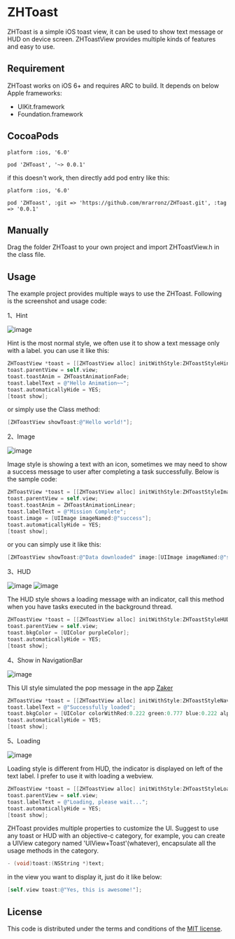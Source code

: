# ZHToast
ZHToast is a simple iOS toast view, it can be used to show text message or HUD on device screen. ZHToastView provides multiple kinds of features and easy to use.

## Requirement
ZHToast works on iOS 6+ and requires ARC to build. It depends on below Apple frameworks:
  * UIKit.framework
  * Foundation.framework

## CocoaPods
`platform :ios, '6.0'`

`pod 'ZHToast', '~> 0.0.1'`


if this doesn't work, then directly add pod entry like this:

`platform :ios, '6.0'`

`pod 'ZHToast', :git => 'https://github.com/mrarronz/ZHToast.git', :tag => '0.0.1'`


## Manually
Drag the folder ZHToast to your own project and import ZHToastView.h in the class file.

## Usage
The example project provides multiple ways to use the ZHToast. Following is the screenshot and usage code:

1、Hint

![image](https://github.com/mrarronz/ZHToast/raw/master/screenshot/hint.png)

Hint is the most normal style, we often use it to show a text message only with a label. you can use it like this:

```objective-c
ZHToastView *toast = [[ZHToastView alloc] initWithStyle:ZHToastStyleHint];
toast.parentView = self.view;
toast.toastAnim = ZHToastAnimationFade;
toast.labelText = @"Hello Animation~~";
toast.automaticallyHide = YES;
[toast show];
```

or simply use the Class method:

```objective-c
[ZHToastView showToast:@"Hello world!"];
```

2、Image

![image](https://github.com/mrarronz/ZHToast/raw/master/screenshot/text_image.png)

Image style is showing a text with an icon, sometimes we may need to show a success message to user after completing a task successfully. Below is the sample code:

```objective-c
ZHToastView *toast = [[ZHToastView alloc] initWithStyle:ZHToastStyleImage];
toast.parentView = self.view;
toast.toastAnim = ZHToastAnimationLinear;
toast.labelText = @"Mission Complete";
toast.image = [UIImage imageNamed:@"success"];
toast.automaticallyHide = YES;
[toast show];
```
or you can simply use it like this:

```objective-c
[ZHToastView showToast:@"Data downloaded" image:[UIImage imageNamed:@"success"]];
```

3、HUD

![image](https://github.com/mrarronz/ZHToast/raw/master/screenshot/hud_text.png)
![image](https://github.com/mrarronz/ZHToast/raw/master/screenshot/hud_no_text.png)

The HUD style shows a loading message with an indicator, call this method when you have tasks executed in the background thread.

```objective-c
ZHToastView *toast = [[ZHToastView alloc] initWithStyle:ZHToastStyleHUD];
toast.parentView = self.view;
toast.bkgColor = [UIColor purpleColor];
toast.automaticallyHide = YES;
[toast show];
```

4、Show in NavigationBar

![image](https://github.com/mrarronz/ZHToast/raw/master/screenshot/navigationbar.png)

This UI style simulated the pop message in the app [Zaker](http://itunes.apple.com/us/app/zaker/id410174232?mt=8)

```objective-c
ZHToastView *toast = [[ZHToastView alloc] initWithStyle:ZHToastStyleNavBar];
toast.labelText = @"Successfully loaded";
toast.bkgColor = [UIColor colorWithRed:0.222 green:0.777 blue:0.222 alpha:1.0];
toast.automaticallyHide = YES;
[toast show];
```

5、Loading

![image](https://github.com/mrarronz/ZHToast/raw/master/screenshot/loading.png)

Loading style is different from HUD, the indicator is displayed on left of the text label. I prefer to use it with loading a webview.

```objective-c
ZHToastView *toast = [[ZHToastView alloc] initWithStyle:ZHToastStyleLoading];
toast.parentView = self.view;
toast.labelText = @"Loading, please wait...";
toast.automaticallyHide = YES;
[toast show];
```

ZHToast provides multiple properties to customize the UI. Suggest to use any toast or HUD with an objective-c category, for example, you can create a UIView category named 'UIView+Toast'(whatever), encapsulate all the usage methods in the category.

```objective-c
- (void)toast:(NSString *)text;
```

in the view you want to display it, just do it like below:

```objective-c
[self.view toast:@"Yes, this is awesome!"];
```

## License
This code is distributed under the terms and conditions of the [MIT license](LICENSE).

